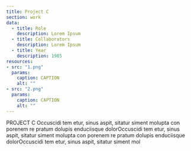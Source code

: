 ```yaml
---
title: Project C
section: work  
data:
  - title: Role
    description: Lorem Ipsum
  - title: Collaborators
    description: Lorem Ipsum
  - title: Year
    description: 1985
resources:
- src: "1.png"
  params:
    caption: CAPTION
    alt: ""
- src: "2.png"
  params:
    caption: CAPTION
    alt: ""
---
```


PROJECT C Occuscidi tem etur, sinus aspit, sitatur siment molupta con porenem re pratum dolupis enduciisque dolorOccuscidi tem etur, sinus aspit, sitatur siment molupta con porenem re pratum dolupis enduciisque dolorOccuscidi tem etur, sinus aspit, sitatur siment mol
